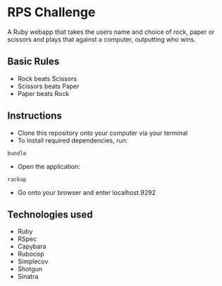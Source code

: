 # RPS Challenge

A Ruby webapp that takes the users name and choice of rock, paper or scissors and plays that against a computer, outputting who wins.

## Basic Rules

- Rock beats Scissors
- Scissors beats Paper
- Paper beats Rock

## Instructions
- Clone this repository onto your computer via your terminal 
- To install required dependencies, run:
``` 
bundle
```
- Open the application:
```
rackup
```
- Go onto your browser and enter localhost.9292

## Technologies used
- Ruby
- RSpec
- Capybara
- Rubocop
- Simplecov
- Shotgun
- Sinatra 
